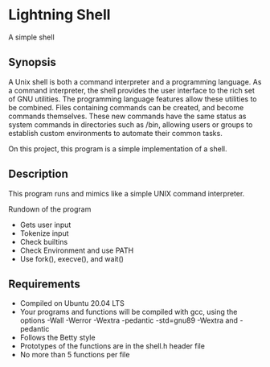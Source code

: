 # Lightning Shell 

A simple shell

## Synopsis

A Unix shell is both a command interpreter and a programming language. As a
command interpreter, the shell provides the user interface to the rich set of
GNU utilities. The programming language features allow these utilities to be
combined. Files containing commands can be created, and become commands
themselves. These new commands have the same status as system commands in
directories such as /bin, allowing users or groups to establish custom
environments to automate their common tasks.

On this project, this program is a simple implementation of a shell.

## Description
This program runs and mimics like a simple UNIX command interpreter. 

Rundown of the program
- Gets user input
- Tokenize input
- Check builtins
- Check Environment and use PATH
- Use fork(), execve(), and wait()

## Requirements

-   Compiled on Ubuntu 20.04 LTS
-   Your programs and functions will be compiled with gcc, using the options -Wall -Werror -Wextra -pedantic -std=gnu89
-Wextra and -pedantic
-   Follows the Betty style
-   Prototypes of the functions are in the shell.h header file
-   No more than 5 functions per file
